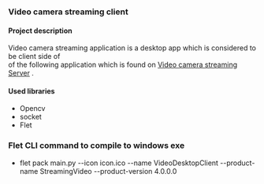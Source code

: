 ### Video camera streaming client

#### Project description
Video camera streaming application is a desktop app which is considered to be client side of 
<br> of the following application which is found on [Video camera streaming Server](https://github.com/djaliloua/androidvideostreamServer)
.<br>
#### Used libraries
 - Opencv
 - socket
 - Flet
### Flet CLI command to compile to windows exe
 - flet pack main.py --icon icon.ico --name VideoDesktopClient --product-name StreamingVideo --product-version 4.0.0.0

